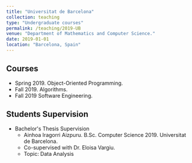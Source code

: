 ```yaml
---
title: "Universitat de Barcelona"
collection: teaching
type: "Undergraduate courses"
permalink: /teaching/2019-UB
venue: "Department of Mathematics and Computer Science."
date: 2019-01-01
location: "Barcelona, Spain"
---
```


Courses
-----

* Spring 2019. Object-Oriented Programming. 
* Fall 2019. Algorithms. 
* Fall 2019 Software Engineering.

Students Supervision
-----

* Bachelor's Thesis Supervision
    * Ainhoa Iragorri Aizpuru. B.Sc. Computer Science 2019. Universitat de Barcelona. 
    * Co-supervised with Dr. Eloisa Vargiu.
    * Topic: Data Analysis
